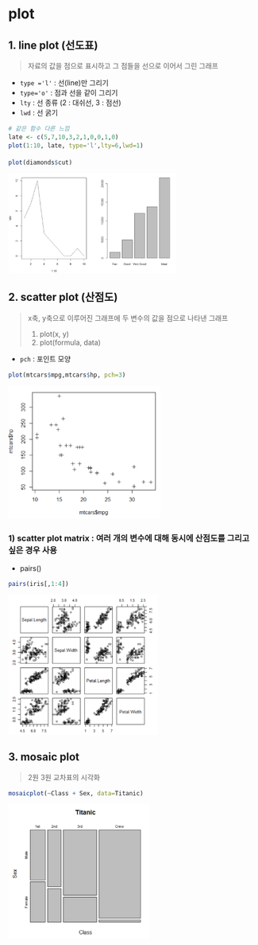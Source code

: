 # plot

## 1. line plot (선도표)

> 자료의 값을 점으로 표시하고 그 점들을 선으로 이어서 그린 그래프

- `type ='l'` : 선(line)만 그리기
- `type='o'` : 점과 선을 같이 그리기
- `lty` : 선 종류 (2 : 대쉬선, 3 : 점선)
- `lwd` : 선 굵기

```R
# 같은 함수 다른 느낌
late <- c(5,7,10,3,2,1,0,0,1,0)
plot(1:10, late, type='l',lty=6,lwd=1) 

plot(diamonds$cut)
```

<img src="md-images/image-20210302002138679.png" alt="image-20210302002138679" style="zoom:33%;" />

## 2. scatter plot (산점도)

> x축, y축으로 이루어진 그래프에 두 변수의 값을 점으로 나타낸 그래프
>
> 1. plot(x, y)
> 2. plot(formula, data)

- `pch` : 포인트 모양

```R
plot(mtcars$mpg,mtcars$hp, pch=3)
```

<img src="md-images/image-20210302000615014.png" alt="image-20210302002138679" style="zoom:33%;" />

### 1) scatter plot matrix : 여러 개의 변수에 대해 동시에 산점도를 그리고 싶은 경우 사용

- pairs()

```R
pairs(iris[,1:4])
```

<img src="md-images/image-20210302001251305.png" alt="image-20210302002138679" style="zoom:33%;" />



## 3. mosaic plot

> 2원 3원 교차표의 시각화

```R
mosaicplot(~Class + Sex, data=Titanic)
```

<img src="md-images/image-20210302001526131.png" alt="image-20210302002138679" style="zoom:33%;" />

